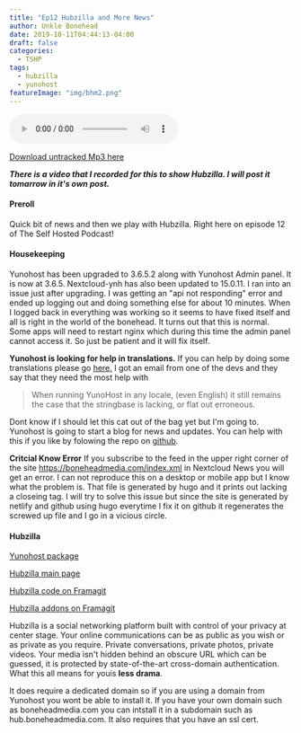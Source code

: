 ```yaml
---
title: "Ep12 Hubzilla and More News"
author: Unkle Bonehead
date: 2019-10-11T04:44:13-04:00
draft: false
categories:
  - TSHP
tags:
  - hubzilla
  - yunohost
featureImage: "img/bhm2.png"
---
```

<audio controls>
	<source src="https://archive.org/download/tshp-ep12/tshp-ep12.mp3">
    </audio>

[Download untracked Mp3 here](https://archive.org/download/tshp-ep12/tshp-ep12.mp3)

***There is a video that I recorded for this to show Hubzilla. I will post it tomarrow in it's own post.***

#### Preroll
Quick bit of news and then we play with Hubzilla. Right here on episode 12 of The Self Hosted Podcast!

#### Housekeeping
Yunohost has been upgraded to 3.6.5.2 along with Yunohost Admin panel. It is now at 3.6.5.
Nextcloud-ynh has also been updated to 15.0.11.
I ran into an issue just after upgrading. I was getting an "api not responding" error and ended up logging out and doing something else for about 10 minutes. When I logged back in everything was working so it seems to have fixed itself and all is right in the world of the bonehead. It turns out that this is normal. Some apps will need to restart nginx which during this time the admin panel cannot access it. So just be patient and it will fix itself.

**Yunohost is looking for help in translations.**
If you can help by doing some translations please go [here.](https://translate.yunohost.org/)
I got an email from one of the devs and they say that they need the most help with 
>When running YunoHost in any locale, (even English) it still remains the case that the stringbase is lacking, or flat out erroneous.

Dont know if I should let this cat out of the bag yet but I'm going to. Yunohost is going to start a blog for news and updates. You can help with this if you like by folowing the repo on [github](https://github.com/YunoHost/news).

**Critcial Know Error**
If you subscribe to the feed in the upper right corner of the site https://boneheadmedia.com/index.xml in Nextcloud News you will get an error. I can not reproduce this on a desktop or mobile app but I know what the problem is. That file is generated by hugo and it prints out lacking a closeing tag. I will try to solve this issue but since the site is generated by netlify and github using hugo everytime I fix it on github it regenerates the screwed up file and I go in a vicious circle.


#### Hubzilla
[Yunohost package](https://github.com/YunoHost-Apps/hubzilla_ynh/blob/master/README.md)

[Hubzilla main page](https://zotlabs.org/page/hubzilla/hubzilla-project)

[Hubzilla code on Framagit](https://framagit.org/hubzilla/core)

[Hubzilla addons on Framagit](https://framagit.org/hubzilla/addons)

Hubzilla is a social networking platform built with control of your privacy at center stage. Your online communications can be as public as you wish or as private as you require. Private conversations, private photos, private videos. Your media isn't hidden behind an obscure URL which can be guessed, it is protected by state-of-the-art cross-domain authentication. What this all means for youis **less drama**.

It does require a dedicated domain so if you are using a domain from Yunohost you wont be able to install it. If you have your own domain such as boneheadmedia.com you can intstall it in a subdomain such as hub.boneheadmedia.com.
It also requires that you have an ssl cert.

